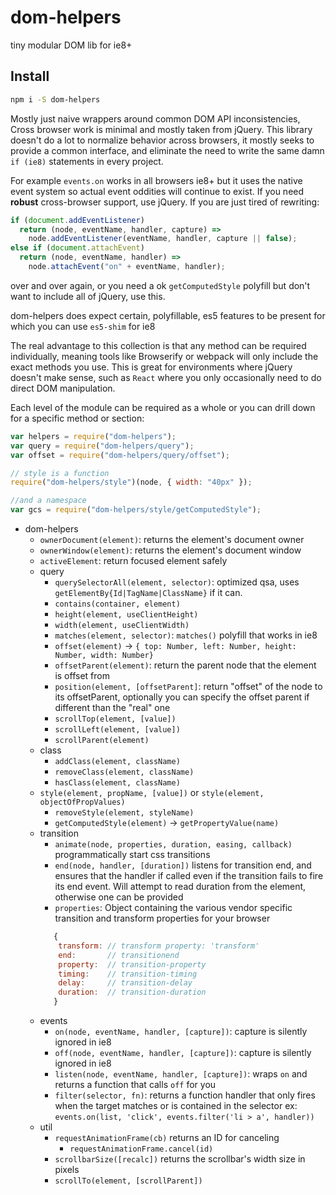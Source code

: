 # dom-helpers

tiny modular DOM lib for ie8+

## Install

```sh
npm i -S dom-helpers
```

Mostly just naive wrappers around common DOM API inconsistencies, Cross browser work is minimal and mostly taken from jQuery. This library doesn't do a lot to normalize behavior across browsers, it mostly seeks to provide a common interface, and eliminate the need to write the same damn `if (ie8)` statements in every project.

For example `events.on` works in all browsers ie8+ but it uses the native event system so actual event oddities will continue to exist. If you need **robust** cross-browser support, use jQuery. If you are just tired of rewriting:

```js
if (document.addEventListener)
  return (node, eventName, handler, capture) =>
    node.addEventListener(eventName, handler, capture || false);
else if (document.attachEvent)
  return (node, eventName, handler) =>
    node.attachEvent("on" + eventName, handler);
```

over and over again, or you need a ok `getComputedStyle` polyfill but don't want to include all of jQuery, use this.

dom-helpers does expect certain, polyfillable, es5 features to be present for which you can use `es5-shim` for ie8

The real advantage to this collection is that any method can be required individually, meaning tools like Browserify or webpack will only include the exact methods you use. This is great for environments where jQuery doesn't make sense, such as `React` where you only occasionally need to do direct DOM manipulation.

Each level of the module can be required as a whole or you can drill down for a specific method or section:

```js
var helpers = require("dom-helpers");
var query = require("dom-helpers/query");
var offset = require("dom-helpers/query/offset");

// style is a function
require("dom-helpers/style")(node, { width: "40px" });

//and a namespace
var gcs = require("dom-helpers/style/getComputedStyle");
```

- dom-helpers
  - `ownerDocument(element)`: returns the element's document owner
  - `ownerWindow(element)`: returns the element's document window
  - `activeElement`: return focused element safely
  - query
    - `querySelectorAll(element, selector)`: optimized qsa, uses `getElementBy{Id|TagName|ClassName}` if it can.
    - `contains(container, element)`
    - `height(element, useClientHeight)`
    - `width(element, useClientWidth)`
    - `matches(element, selector)`: `matches()` polyfill that works in ie8
    - `offset(element)` -> `{ top: Number, left: Number, height: Number, width: Number}`
    - `offsetParent(element)`: return the parent node that the element is offset from
    - `position(element, [offsetParent]`: return "offset" of the node to its offsetParent, optionally you can specify the offset parent if different than the "real" one
    - `scrollTop(element, [value])`
    - `scrollLeft(element, [value])`
    - `scrollParent(element)`
  - class
    - `addClass(element, className)`
    - `removeClass(element, className)`
    - `hasClass(element, className)`
  - `style(element, propName, [value])` or `style(element, objectOfPropValues)`
    - `removeStyle(element, styleName)`
    - `getComputedStyle(element)` -> `getPropertyValue(name)`
  - transition
    - `animate(node, properties, duration, easing, callback)` programmatically start css transitions
    - `end(node, handler, [duration])` listens for transition end, and ensures that the handler if called even if the transition fails to fire its end event. Will attempt to read duration from the element, otherwise one can be provided
    - `properties`: Object containing the various vendor specific transition and transform properties for your browser
    ```js
       {
        transform: // transform property: 'transform'
        end:       // transitionend
        property:  // transition-property
        timing:    // transition-timing
        delay:     // transition-delay
        duration:  // transition-duration
       }
    ```
  - events
    - `on(node, eventName, handler, [capture])`: capture is silently ignored in ie8
    - `off(node, eventName, handler, [capture])`: capture is silently ignored in ie8
    - `listen(node, eventName, handler, [capture])`: wraps `on` and returns a function that calls `off` for you
    - `filter(selector, fn)`: returns a function handler that only fires when the target matches or is contained in the selector ex: `events.on(list, 'click', events.filter('li > a', handler))`
  - util
    - `requestAnimationFrame(cb)` returns an ID for canceling
      - `requestAnimationFrame.cancel(id)`
    - `scrollbarSize([recalc])` returns the scrollbar's width size in pixels
    - `scrollTo(element, [scrollParent])`

